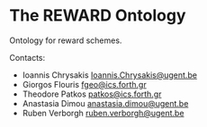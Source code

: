 The REWARD Ontology
===

Ontology for reward schemes.


Contacts: 
* Ioannis Chrysakis <Ioannis.Chrysakis@ugent.be>
* Giorgos Flouris <fgeo@ics.forth.gr>
* Theodore Patkos <patkos@ics.forth.gr>
* Anastasia Dimou <anastasia.dimou@ugent.be>
* Ruben Verborgh <ruben.verborgh@ugent.be>
